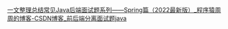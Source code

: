 [一文整理总结常见Java后端面试题系列——Spring篇（2022最新版）_程序猿周周的博客-CSDN博客_前后端分离面试题java](https://blog.csdn.net/adminpd/article/details/123016872)

